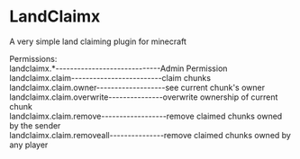 # LandClaimx
A very simple land claiming plugin for minecraft

Permissions:  
landclaimx.*-----------------------------Admin Permission  
landclaimx.claim-------------------------claim chunks  
landclaimx.claim.owner-------------------see current chunk's owner  
landclaimx.claim.overwrite---------------overwrite ownership of current chunk  
landclaimx.claim.remove------------------remove claimed chunks owned by the sender  
landclaimx.claim.removeall---------------remove claimed chunks owned by any player
